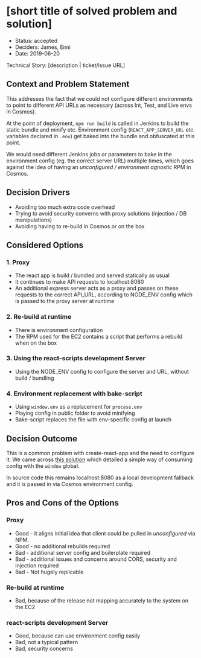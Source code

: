 # [short title of solved problem and solution]

* Status: accepted
* Deciders: James, Eimi
* Date: 2019-06-20

Technical Story: [description | ticket/issue URL] <!-- optional -->

## Context and Problem Statement

This addresses the fact that we could not configure different environments to point to different API URLs as necessary (across Int, Test, and Live envs in Cosmos).

At the point of deployment, `npm run build` is called in Jenkins to build the static  bundle and minify etc. Environment config (`REACT_APP_SERVER_URL` etc. variables declared in `.env`) get baked into the bundle and obfuscated at this point.

We would need different Jenkins jobs or parameters to bake in the environment config (eg. the correct server URL) multiple times, which goes against the idea of having an _unconfigured / environment agnostic_ RPM in Cosmos.

## Decision Drivers <!-- optional -->

* Avoiding too much extra code overhead
* Trying to avoid security converns with proxy solutions (injection / DB manipulations)
* Avoiding having to re-build in Cosmos or on the box

## Considered Options

### 1. Proxy
* The react app is build / bundled and served statically as usual
* It continues to make API requests to localhost:8080
* An additional express server acts as a proxy and passes on these requests to the correct API_URL, according to NODE_ENV config which is passed to the proxy server at runtime

### 2. Re-build at runtime
* There is environment configuration
* The RPM used for the EC2 contains a script that performs a rebuild when on the box


### 3. Using the react-scripts development Server
* Using the NODE_ENV config to configure the server and URL, without build / bundling

### 4. Environment replacement with bake-script
* Using `window.env` as a replacement for `process.env`
* Playing config in public folder to avoid minifying
* Bake-script replaces the file with env-specific config at launch

## Decision Outcome

This is a common problem with create-react-app and the need to configure it. We came across [this solution](https://github.com/facebook/create-react-app/issues/578#issuecomment-277843310) which detailed a simple way of consuming config with the `window` global.

In source code this remains localhost:8080 as a local development fallback and it is passed in via Cosmos environment config.

## Pros and Cons of the Options <!-- optional -->

### Proxy

* Good - it aligns initial idea that client could be pulled in _unconfigured_ via NPM.
* Good - no additional rebuilds required
* Bad - additional server config and boilerplate required
* Bad - additional issues and concerns around CORS, security and injection required
* Bad - Not hugely replicable


### Re-build at runtime

* Bad, because of the release not mapping accurately to the system on the EC2

### react-scripts development Server

* Good, because can use environment config easily
* Bad, not a typical pattern
* Bad, security concerns
